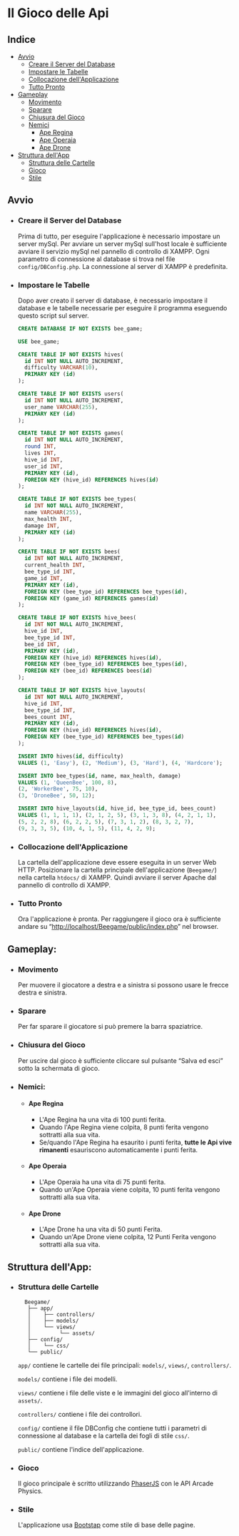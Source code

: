 # Il Gioco delle Api

## Indice

- [Avvio](#avvio)
  - [Creare il Server del Database](#creare-il-server-del-database)
  - [Impostare le Tabelle](#impostare-le-tabelle)
  - [Collocazione dell'Applicazione](#collocazione-dellapplicazione)
  - [Tutto Pronto](#tutto-pronto)
- [Gameplay](#gameplay)
  - [Movimento](#movimento)
  - [Sparare](#sparare)
  - [Chiusura del Gioco](#chiusura-del-gioco)
  - [Nemici](#nemici)
    - [Ape Regina](#ape-regina)
    - [Ape Operaia](#ape-operaia)
    - [Ape Drone](#ape-drone)
- [Struttura dell'App](#struttura-dellapp)
  - [Struttura delle Cartelle](#struttura-delle-cartelle)
  - [Gioco](#gioco)
  - [Stile](#stile)

## Avvio

- ### Creare il Server del Database

  Prima di tutto, per eseguire l'applicazione è necessario impostare un server mySql. Per avviare un server mySql sull'host locale è sufficiente avviare il servizio mySql nel pannello di controllo di XAMPP. Ogni parametro di connessione al database si trova nel file `config/DBConfig.php`. La connessione al server di XAMPP è predefinita.

- ### Impostare le Tabelle

  Dopo aver creato il server di database, è necessario impostare il database e le tabelle necessarie per eseguire il programma eseguendo questo script sul server.

  ```sql
  CREATE DATABASE IF NOT EXISTS bee_game;

  USE bee_game;

  CREATE TABLE IF NOT EXISTS hives(
    id INT NOT NULL AUTO_INCREMENT,
    difficulty VARCHAR(10),
    PRIMARY KEY (id)
  );

  CREATE TABLE IF NOT EXISTS users(
    id INT NOT NULL AUTO_INCREMENT,
    user_name VARCHAR(255),
    PRIMARY KEY (id)
  );

  CREATE TABLE IF NOT EXISTS games(
    id INT NOT NULL AUTO_INCREMENT,
    round INT,
    lives INT,
    hive_id INT,
    user_id INT,
    PRIMARY KEY (id),
    FOREIGN KEY (hive_id) REFERENCES hives(id)
  );

  CREATE TABLE IF NOT EXISTS bee_types(
    id INT NOT NULL AUTO_INCREMENT,
    name VARCHAR(255),
    max_health INT,
    damage INT,
    PRIMARY KEY (id)
  );

  CREATE TABLE IF NOT EXISTS bees(
    id INT NOT NULL AUTO_INCREMENT,
    current_health INT,
    bee_type_id INT,
    game_id INT,
    PRIMARY KEY (id),
    FOREIGN KEY (bee_type_id) REFERENCES bee_types(id),
    FOREIGN KEY (game_id) REFERENCES games(id)
  );

  CREATE TABLE IF NOT EXISTS hive_bees(
    id INT NOT NULL AUTO_INCREMENT,
    hive_id INT,
    bee_type_id INT,
    bee_id INT,
    PRIMARY KEY (id),
    FOREIGN KEY (hive_id) REFERENCES hives(id),
    FOREIGN KEY (bee_type_id) REFERENCES bee_types(id),
    FOREIGN KEY (bee_id) REFERENCES bees(id)
  );

  CREATE TABLE IF NOT EXISTS hive_layouts(
    id INT NOT NULL AUTO_INCREMENT,
    hive_id INT,
    bee_type_id INT,
    bees_count INT,
    PRIMARY KEY (id),
    FOREIGN KEY (hive_id) REFERENCES hives(id),
    FOREIGN KEY (bee_type_id) REFERENCES bee_types(id)
  );

  INSERT INTO hives(id, difficulty)
  VALUES (1, 'Easy'), (2, 'Medium'), (3, 'Hard'), (4, 'Hardcore');

  INSERT INTO bee_types(id, name, max_health, damage)
  VALUES (1, 'QueenBee', 100, 8),
  (2, 'WorkerBee', 75, 10),
  (3, 'DroneBee', 50, 12);

  INSERT INTO hive_layouts(id, hive_id, bee_type_id, bees_count)
  VALUES (1, 1, 1, 1), (2, 1, 2, 5), (3, 1, 3, 8), (4, 2, 1, 1),
  (5, 2, 2, 8), (6, 2, 2, 5), (7, 3, 1, 2), (8, 3, 2, 7),
  (9, 3, 3, 5), (10, 4, 1, 5), (11, 4, 2, 9);
  ```

- ### Collocazione dell'Applicazione

  La cartella dell'applicazione deve essere eseguita in un server Web HTTP. Posizionare la cartella principale dell'applicazione (`Beegame/`) nella cartella `htdocs/` di XAMPP. Quindi avviare il server Apache dal pannello di controllo di XAMPP.

- ### Tutto Pronto

  Ora l'applicazione è pronta. Per raggiungere il gioco ora è sufficiente andare su “[<ins>http://localhost/Beegame/public/index.php</ins>](http://localhost/Beegame/public/index.php)” nel browser.

## Gameplay:

- ### Movimento

  Per muovere il giocatore a destra e a sinistra si possono usare le frecce destra e sinistra.

- ### Sparare

  Per far sparare il giocatore si può premere la barra spaziatrice.

- ### Chiusura del Gioco

  Per uscire dal gioco è sufficiente cliccare sul pulsante “Salva ed esci” sotto la schermata di gioco.

- ### Nemici:

  - #### Ape Regina

    - L'Ape Regina ha una vita di 100 punti ferita.
    - Quando l'Ape Regina viene colpita, 8 punti ferita vengono sottratti alla sua vita.
    - Se/quando l'Ape Regina ha esaurito i punti ferita, **tutte le Api vive rimanenti** esauriscono automaticamente i punti ferita.

  - #### Ape Operaia

    - L'Ape Operaia ha una vita di 75 punti ferita.
    - Quando un'Ape Operaia viene colpita, 10 punti ferita vengono sottratti alla sua vita.

  - #### Ape Drone

    - L'Ape Drone ha una vita di 50 punti Ferita.
    - Quando un'Ape Drone viene colpita, 12 Punti Ferita vengono sottratti alla sua vita.

## Struttura dell'App:

- ### Struttura delle Cartelle

  ```
    Beegame/
     ├── app/
     │    ├── controllers/
     │    ├── models/
     │    └── views/
     │         └── assets/
     ├── config/
     │    └── css/
     └── public/
  ```

  `app/` contiene le cartelle dei file principali: `models/`, `views/`, `controllers/`.

  `models/` contiene i file dei modelli.

  `views/` contiene i file delle viste e le immagini del gioco all'interno di `assets/`.

  `controllers/` contiene i file dei controllori.

  `config/` contiene il file DBConfig che contiene tutti i parametri di connessione al database e la cartella dei fogli di stile `css/`.

  `public/` contiene l'indice dell'applicazione.

- ### Gioco

  Il gioco principale è scritto utilizzando [<ins>PhaserJS</ins>](https://phaser.io/) con le API Arcade Physics.

- ### Stile

  L'applicazione usa [<ins>Bootstap</ins>](https://getbootstrap.com/) come stile di base delle pagine.